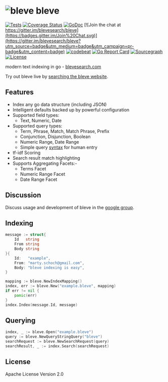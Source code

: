 # ![bleve](docs/bleve.png) bleve

[![Tests](https://github.com/blevesearch/bleve/workflows/Tests/badge.svg?branch=master&event=push)](https://github.com/blevesearch/bleve/actions?query=workflow%3ATests+event%3Apush+branch%3Amaster)
[![Coverage Status](https://coveralls.io/repos/github/blevesearch/bleve/badge.svg?branch=master)](https://coveralls.io/github/blevesearch/bleve?branch=master)
[![GoDoc](https://godoc.org/github.com/blevesearch/bleve?status.svg)](https://godoc.org/github.com/blevesearch/bleve)
[![Join the chat at https://gitter.im/blevesearch/bleve](https://badges.gitter.im/Join%20Chat.svg)](https://gitter.im/blevesearch/bleve?utm_source=badge&utm_medium=badge&utm_campaign=pr-badge&utm_content=badge)
[![codebeat](https://codebeat.co/badges/38a7cbc9-9cf5-41c0-a315-0746178230f4)](https://codebeat.co/projects/github-com-blevesearch-bleve)
[![Go Report Card](https://goreportcard.com/badge/blevesearch/bleve)](https://goreportcard.com/report/blevesearch/bleve)
[![Sourcegraph](https://sourcegraph.com/github.com/blevesearch/bleve/-/badge.svg)](https://sourcegraph.com/github.com/blevesearch/bleve?badge)
[![License](https://img.shields.io/badge/License-Apache%202.0-blue.svg)](https://opensource.org/licenses/Apache-2.0)

modern text indexing in go - [blevesearch.com](http://www.blevesearch.com/)

Try out bleve live by [searching the bleve website](http://www.blevesearch.com/search/?q=bleve).

## Features

* Index any go data structure (including JSON)
* Intelligent defaults backed up by powerful configuration
* Supported field types:
    * Text, Numeric, Date
* Supported query types:
    * Term, Phrase, Match, Match Phrase, Prefix
    * Conjunction, Disjunction, Boolean
    * Numeric Range, Date Range
    * Simple query [syntax](http://www.blevesearch.com/docs/Query-String-Query/) for human entry
* tf-idf Scoring
* Search result match highlighting
* Supports Aggregating Facets:-
    * Terms Facet
    * Numeric Range Facet
    * Date Range Facet

## Discussion

Discuss usage and development of bleve in the [google group](https://groups.google.com/forum/#!forum/bleve).

## Indexing

```go
message := struct{
	Id   string
	From string
	Body string
}{
	Id:   "example",
	From: "marty.schoch@gmail.com",
	Body: "bleve indexing is easy",
}

mapping := bleve.NewIndexMapping()
index, err := bleve.New("example.bleve", mapping)
if err != nil {
	panic(err)
}
index.Index(message.Id, message)
```

## Querying

```go
index, _ := bleve.Open("example.bleve")
query := bleve.NewQueryStringQuery("bleve")
searchRequest := bleve.NewSearchRequest(query)
searchResult, _ := index.Search(searchRequest)
```

## License

Apache License Version 2.0
